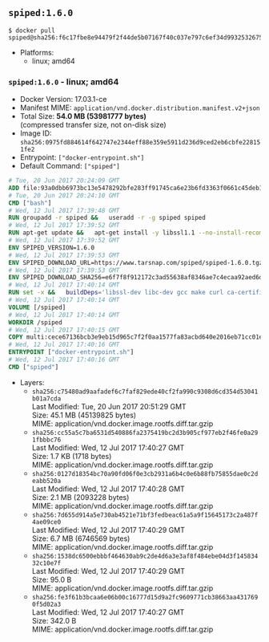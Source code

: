 ## `spiped:1.6.0`

```console
$ docker pull spiped@sha256:f6c17fbe8e94479f2f44de5b07167f40c037e797c6ef34d99325326759cdbc4c
```

-	Platforms:
	-	linux; amd64

### `spiped:1.6.0` - linux; amd64

-	Docker Version: 17.03.1-ce
-	Manifest MIME: `application/vnd.docker.distribution.manifest.v2+json`
-	Total Size: **54.0 MB (53981777 bytes)**  
	(compressed transfer size, not on-disk size)
-	Image ID: `sha256:0975fd884614f642747e2344eff88e359e5911d236d9ced2eb6cbfe228151fe2`
-	Entrypoint: `["docker-entrypoint.sh"]`
-	Default Command: `["spiped"]`

```dockerfile
# Tue, 20 Jun 2017 20:24:09 GMT
ADD file:93a0dbb6973bc13e5478292bfe283ff91745ca6e23b6fd3363f0661c45deb1ec in / 
# Tue, 20 Jun 2017 20:24:10 GMT
CMD ["bash"]
# Wed, 12 Jul 2017 17:39:48 GMT
RUN groupadd -r spiped &&	useradd -r -g spiped spiped
# Wed, 12 Jul 2017 17:39:52 GMT
RUN apt-get update &&	apt-get install -y libssl1.1 --no-install-recommends &&	rm -rf /var/lib/apt/lists/*
# Wed, 12 Jul 2017 17:39:52 GMT
ENV SPIPED_VERSION=1.6.0
# Wed, 12 Jul 2017 17:39:53 GMT
ENV SPIPED_DOWNLOAD_URL=https://www.tarsnap.com/spiped/spiped-1.6.0.tgz
# Wed, 12 Jul 2017 17:39:53 GMT
ENV SPIPED_DOWNLOAD_SHA256=e6f7f8f912172c3ad55638af8346ae7c4ecaa92aed6d3fb60f2bda4359cba1e4
# Wed, 12 Jul 2017 17:40:14 GMT
RUN set -x &&	buildDeps='libssl-dev libc-dev gcc make curl ca-certificates' &&	apt-get update && apt-get install -y $buildDeps --no-install-recommends &&	rm -rf /var/lib/apt/lists/* &&	curl -fsSL "$SPIPED_DOWNLOAD_URL" -o spiped.tar.gz &&	echo "$SPIPED_DOWNLOAD_SHA256 spiped.tar.gz" |sha256sum -c - &&	mkdir -p /usr/local/src/spiped &&	tar xzf "spiped.tar.gz" -C /usr/local/src/spiped --strip-components=1 &&	rm "spiped.tar.gz" &&	make -C /usr/local/src/spiped &&	make -C /usr/local/src/spiped install &&	rm -rf /usr/local/src/spiped &&	apt-get purge -y --auto-remove $buildDeps
# Wed, 12 Jul 2017 17:40:14 GMT
VOLUME [/spiped]
# Wed, 12 Jul 2017 17:40:14 GMT
WORKDIR /spiped
# Wed, 12 Jul 2017 17:40:15 GMT
COPY multi:cece67136bcb3e9eb15d965c7f2f0aa1577fa83acbd640e2016eb71cc01e0cfa in /usr/local/bin/ 
# Wed, 12 Jul 2017 17:40:16 GMT
ENTRYPOINT ["docker-entrypoint.sh"]
# Wed, 12 Jul 2017 17:40:16 GMT
CMD ["spiped"]
```

-	Layers:
	-	`sha256:c75480ad9aafadef6c7faf829ede40cf2fa990c9308d6cd354d53041b01a7cda`  
		Last Modified: Tue, 20 Jun 2017 20:51:29 GMT  
		Size: 45.1 MB (45139825 bytes)  
		MIME: application/vnd.docker.image.rootfs.diff.tar.gzip
	-	`sha256:cc55a5c7ba6531d540886fa2375419bc2d3b905cf977eb2f46fe0a291fbbbc76`  
		Last Modified: Wed, 12 Jul 2017 17:40:27 GMT  
		Size: 1.7 KB (1718 bytes)  
		MIME: application/vnd.docker.image.rootfs.diff.tar.gzip
	-	`sha256:0127d18354bc70a90fd06f0e3cb2931a6b4c0e6b88fb75855dae0c2deabb520a`  
		Last Modified: Wed, 12 Jul 2017 17:40:28 GMT  
		Size: 2.1 MB (2093228 bytes)  
		MIME: application/vnd.docker.image.rootfs.diff.tar.gzip
	-	`sha256:7d655d914a5e730ab4521e71bf3fedbeac61a5a9f15645173c2a487f4ae09ce0`  
		Last Modified: Wed, 12 Jul 2017 17:40:29 GMT  
		Size: 6.7 MB (6746569 bytes)  
		MIME: application/vnd.docker.image.rootfs.diff.tar.gzip
	-	`sha256:1538dc6500ebbbf464630ab9c2de4d6a3e3af8f484ebe04d3f14583432c10e7f`  
		Last Modified: Wed, 12 Jul 2017 17:40:29 GMT  
		Size: 95.0 B  
		MIME: application/vnd.docker.image.rootfs.diff.tar.gzip
	-	`sha256:fe3f61b3bcaa6e06b00c16777d15d9a2fc9609771cb38663aa4317690f5d02a3`  
		Last Modified: Wed, 12 Jul 2017 17:40:27 GMT  
		Size: 342.0 B  
		MIME: application/vnd.docker.image.rootfs.diff.tar.gzip
